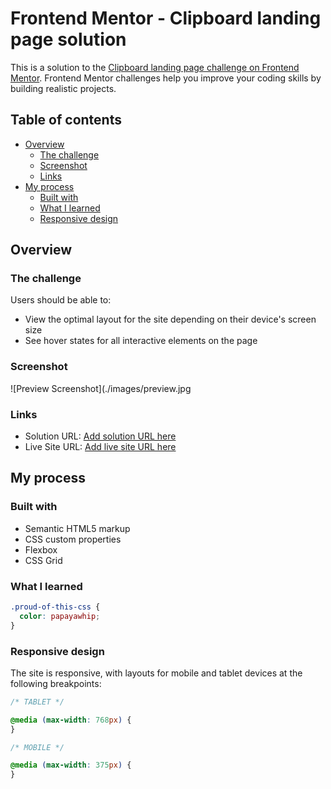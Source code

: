 # Frontend Mentor - Clipboard landing page solution

This is a solution to the [Clipboard landing page challenge on Frontend Mentor](https://www.frontendmentor.io/challenges/clipboard-landing-page-5cc9bccd6c4c91111378ecb9). Frontend Mentor challenges help you improve your coding skills by building realistic projects.

## Table of contents

- [Overview](#overview)
  - [The challenge](#the-challenge)
  - [Screenshot](#screenshot)
  - [Links](#links)
- [My process](#my-process)
  - [Built with](#built-with)
  - [What I learned](#what-i-learned)
  - [Responsive design](#responsive-design)

## Overview

### The challenge

Users should be able to:

- View the optimal layout for the site depending on their device's screen size
- See hover states for all interactive elements on the page

### Screenshot

![Preview Screenshot](./images/preview.jpg

### Links

- Solution URL: [Add solution URL here](https://your-solution-url.com)
- Live Site URL: [Add live site URL here](https://your-live-site-url.com)

## My process

### Built with

- Semantic HTML5 markup
- CSS custom properties
- Flexbox
- CSS Grid

### What I learned

```css
.proud-of-this-css {
  color: papayawhip;
}
```

### Responsive design

The site is responsive, with layouts for mobile and tablet devices at the following breakpoints:

```css
/* TABLET */

@media (max-width: 768px) {
}

/* MOBILE */

@media (max-width: 375px) {
}
```
